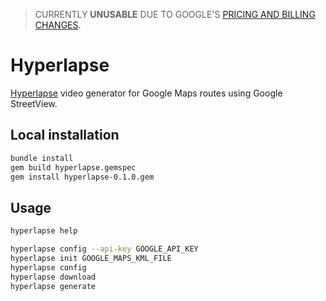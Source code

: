 > CURRENTLY **UNUSABLE** DUE TO GOOGLE'S [PRICING AND BILLING CHANGES](https://cloud.google.com/maps-platform/user-guide/pricing-changes/).

# Hyperlapse

[Hyperlapse](https://en.wikipedia.org/wiki/Hyperlapse) video generator for Google Maps routes using Google StreetView.

## Local installation

```bash
bundle install
gem build hyperlapse.gemspec
gem install hyperlapse-0.1.0.gem
```

## Usage

```bash
hyperlapse help

hyperlapse config --api-key GOOGLE_API_KEY
hyperlapse init GOOGLE_MAPS_KML_FILE
hyperlapse config
hyperlapse download
hyperlapse generate
```

